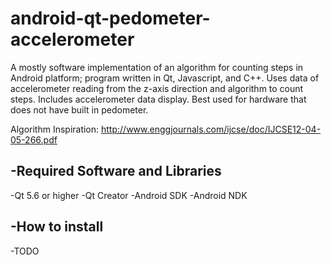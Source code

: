 # android-qt-pedometer-accelerometer
A mostly software implementation of an algorithm for counting steps in Android platform; program written in Qt, Javascript, and C++. 
Uses data of accelerometer reading from the z-axis direction and algorithm to count steps.
Includes accelerometer data display. 
Best used for hardware that does not have built in pedometer.

Algorithm Inspiration: http://www.enggjournals.com/ijcse/doc/IJCSE12-04-05-266.pdf

-Required Software and Libraries
-
-Qt 5.6 or higher
-Qt Creator
-Android SDK
-Android NDK

-How to install
-
-TODO
